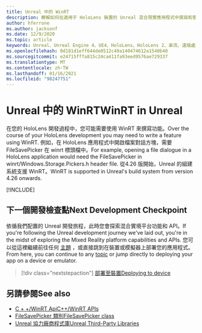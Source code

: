 ```yaml
---
title: Unreal 中的 WinRT
description: 瞭解如何在適用于 HoloLens 裝置的 Unreal 混合現實應用程式中撰寫和管理自訂 WinRT 功能。
author: hferrone
ms.author: jacksonf
ms.date: 12/9/2020
ms.topic: article
keywords: Unreal、Unreal Engine 4、UE4、HoloLens、HoloLens 2、串流、遠端處理、混合現實、開發、入門、功能、新專案、模擬器、檔、指南、功能、全像投影、遊戲開發、混合現實耳機、windows 混合現實耳機、虛擬實境耳機、WinRT、DLL
ms.openlocfilehash: 0d181d1eff644de0512c40a140474612a1540b40
ms.sourcegitcommit: e24715fffa815c24ca411fa93eed9576ae729337
ms.translationtype: MT
ms.contentlocale: zh-TW
ms.lasthandoff: 01/16/2021
ms.locfileid: "98247751"
---
```

# <a name="winrt-in-unreal"></a><span data-ttu-id="590d7-104">Unreal 中的 WinRT</span><span class="sxs-lookup"><span data-stu-id="590d7-104">WinRT in Unreal</span></span>

<span data-ttu-id="590d7-105">在您的 HoloLens 開發過程中，您可能需要使用 WinRT 來撰寫功能。</span><span class="sxs-lookup"><span data-stu-id="590d7-105">Over the course of your HoloLens development you may need to write a feature using WinRT.</span></span> <span data-ttu-id="590d7-106">例如，在 HoloLens 應用程式中開啟檔案對話方塊，需要 FileSavePicker 在 winrt 標頭檔中。</span><span class="sxs-lookup"><span data-stu-id="590d7-106">For example, opening a file dialogue in a HoloLens application would need the FileSavePicker in winrt/Windows.Storage.Pickers.h header file.</span></span> <span data-ttu-id="590d7-107">從4.26 版開始，Unreal 的組建系統支援 WinRT。</span><span class="sxs-lookup"><span data-stu-id="590d7-107">WinRT is supported in Unreal's build system from version 4.26 onwards.</span></span>

[!INCLUDE[](includes/tabs-winRT.md)]

## <a name="next-development-checkpoint"></a><span data-ttu-id="590d7-108">下一個開發檢查點</span><span class="sxs-lookup"><span data-stu-id="590d7-108">Next Development Checkpoint</span></span>

<span data-ttu-id="590d7-109">依循我們配置的 Unreal 開發旅程，此時您會探索混合實境平台功能和 API。</span><span class="sxs-lookup"><span data-stu-id="590d7-109">If you're following the Unreal development journey we've laid out, you're in the midst of exploring the Mixed Reality platform capabilities and APIs.</span></span> <span data-ttu-id="590d7-110">您可以從這裡繼續前往任何 [主題](unreal-development-overview.md#3-advanced-features) ，或直接跳到在裝置或模擬器上部署您的應用程式。</span><span class="sxs-lookup"><span data-stu-id="590d7-110">From here, you can continue to any [topic](unreal-development-overview.md#3-advanced-features) or jump directly to deploying your app on a device or emulator.</span></span>

> [!div class="nextstepaction"]
> [<span data-ttu-id="590d7-111">部署至裝置</span><span class="sxs-lookup"><span data-stu-id="590d7-111">Deploying to device</span></span>](unreal-deploying.md)

## <a name="see-also"></a><span data-ttu-id="590d7-112">另請參閱</span><span class="sxs-lookup"><span data-stu-id="590d7-112">See also</span></span>

* [<span data-ttu-id="590d7-113">C + +/WinRT Api</span><span class="sxs-lookup"><span data-stu-id="590d7-113">C++/WinRT APIs</span></span>](https://docs.microsoft.com/windows/uwp/cpp-and-winrt-apis/)
* [<span data-ttu-id="590d7-114">FileSavePicker 類別</span><span class="sxs-lookup"><span data-stu-id="590d7-114">FileSavePicker class</span></span>](https://docs.microsoft.com/uwp/api/Windows.Storage.Pickers.FileSavePicker) 
* [<span data-ttu-id="590d7-115">Unreal 協力廠商程式庫</span><span class="sxs-lookup"><span data-stu-id="590d7-115">Unreal Third-Party Libraries</span></span>](https://docs.unrealengine.com/Programming/BuildTools/UnrealBuildTool/ThirdPartyLibraries/index.html) 
